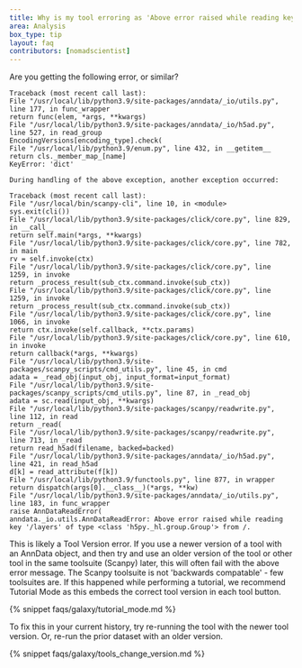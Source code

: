 ```yaml
---
title: Why is my tool erroring as 'Above error raised while reading key '/layers' of type <class 'h5py._hl.group.Group'> from /.'
area: Analysis
box_type: tip
layout: faq
contributors: [nomadscientist]
---
```


Are you getting the following error, or similar?
```
Traceback (most recent call last):
File "/usr/local/lib/python3.9/site-packages/anndata/_io/utils.py", line 177, in func_wrapper
return func(elem, *args, **kwargs)
File "/usr/local/lib/python3.9/site-packages/anndata/_io/h5ad.py", line 527, in read_group
EncodingVersions[encoding_type].check(
File "/usr/local/lib/python3.9/enum.py", line 432, in __getitem__
return cls._member_map_[name]
KeyError: 'dict'

During handling of the above exception, another exception occurred:

Traceback (most recent call last):
File "/usr/local/bin/scanpy-cli", line 10, in <module>
sys.exit(cli())
File "/usr/local/lib/python3.9/site-packages/click/core.py", line 829, in __call__
return self.main(*args, **kwargs)
File "/usr/local/lib/python3.9/site-packages/click/core.py", line 782, in main
rv = self.invoke(ctx)
File "/usr/local/lib/python3.9/site-packages/click/core.py", line 1259, in invoke
return _process_result(sub_ctx.command.invoke(sub_ctx))
File "/usr/local/lib/python3.9/site-packages/click/core.py", line 1259, in invoke
return _process_result(sub_ctx.command.invoke(sub_ctx))
File "/usr/local/lib/python3.9/site-packages/click/core.py", line 1066, in invoke
return ctx.invoke(self.callback, **ctx.params)
File "/usr/local/lib/python3.9/site-packages/click/core.py", line 610, in invoke
return callback(*args, **kwargs)
File "/usr/local/lib/python3.9/site-packages/scanpy_scripts/cmd_utils.py", line 45, in cmd
adata = _read_obj(input_obj, input_format=input_format)
File "/usr/local/lib/python3.9/site-packages/scanpy_scripts/cmd_utils.py", line 87, in _read_obj
adata = sc.read(input_obj, **kwargs)
File "/usr/local/lib/python3.9/site-packages/scanpy/readwrite.py", line 112, in read
return _read(
File "/usr/local/lib/python3.9/site-packages/scanpy/readwrite.py", line 713, in _read
return read_h5ad(filename, backed=backed)
File "/usr/local/lib/python3.9/site-packages/anndata/_io/h5ad.py", line 421, in read_h5ad
d[k] = read_attribute(f[k])
File "/usr/local/lib/python3.9/functools.py", line 877, in wrapper
return dispatch(args[0].__class__)(*args, **kw)
File "/usr/local/lib/python3.9/site-packages/anndata/_io/utils.py", line 183, in func_wrapper
raise AnnDataReadError(
anndata._io.utils.AnnDataReadError: Above error raised while reading key '/layers' of type <class 'h5py._hl.group.Group'> from /.
```

This is likely a Tool Version error. If you use a newer version of a tool with an AnnData object, and then try and use an older version of the tool or other tool in the same toolsuite (Scanpy) later, this will often fail with the above error message. The Scanpy toolsuite is not 'backwards compatable' - few toolsuites are. If this happened while performing a tutorial, we recommend Tutorial Mode as this embeds the correct tool version in each tool button.

{% snippet faqs/galaxy/tutorial_mode.md %}

To fix this in your current history, try re-running the tool with the newer tool version. Or, re-run the prior dataset with an older version.

{% snippet faqs/galaxy/tools_change_version.md %}

